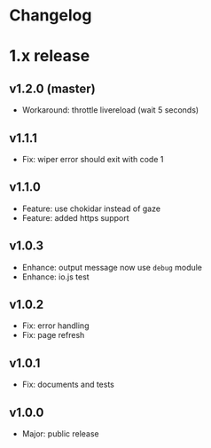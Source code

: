 
Changelog
=========

# 1.x release

## v1.2.0 (master)

- Workaround: throttle livereload (wait 5 seconds)

## v1.1.1

- Fix: wiper error should exit with code 1

## v1.1.0

- Feature: use chokidar instead of gaze
- Feature: added https support

## v1.0.3

- Enhance: output message now use `debug` module
- Enhance: io.js test

## v1.0.2

- Fix: error handling
- Fix: page refresh

## v1.0.1

- Fix: documents and tests

## v1.0.0

- Major: public release
